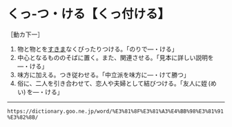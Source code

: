 # くっ‐つ・ける【くっ付ける】

［動カ下一］
1. 物と物とを[すきま](すきま（隙間／透（き）間）)なくぴったりつける。「のりで―・ける」
2. 中心となるもののそばに置く。また、関連させる。「見本に詳しい説明を―・ける」
3. 味方に加える。つき従わせる。「中立派を味方に―・けて勝つ」
4. 俗に、二人を引き合わせて、恋人や夫婦として結びつける。「友人に姪 (めい) を―・ける」

---
`https://dictionary.goo.ne.jp/word/%E3%81%8F%E3%81%A3%E4%BB%98%E3%81%91%E3%82%8B/`